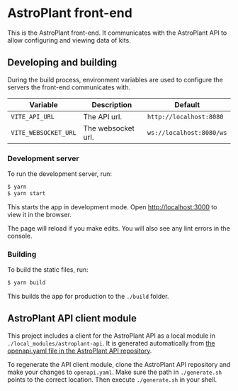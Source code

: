# AstroPlant front-end

This is the AstroPlant front-end.
It communicates with the AstroPlant API to allow configuring and viewing data of kits.

## Developing and building

During the build process, environment variables are used to configure the servers the front-end communicates with.

| Variable | Description | Default |
| --- | --- | --- |
| `VITE_API_URL` | The API url. | `http://localhost:8080` |
| `VITE_WEBSOCKET_URL` | The websocket url. | `ws://localhost:8080/ws` |

### Development server

To run the development server, run:

```sh
$ yarn
$ yarn start
```

This starts the app in development mode. Open [http://localhost:3000](http://localhost:3000) to view it in the browser.

The page will reload if you make edits. You will also see any lint errors in the console.

### Building

To build the static files, run:

```sh
$ yarn build
```

This builds the app for production to the `./build` folder.

## AstroPlant API client module
This project includes a client for the AstroPlant API as a local module in `./local_modules/astroplant-api`. It is generated automatically from [the openapi.yaml file in the AstroPlant API repository](https://github.com/AstroPlant/astroplant-api/blob/master/openapi.yaml).

To regenerate the API client module, clone the AstroPlant API repository and make your changes to `openapi.yaml`. Make sure the path in `./generate.sh` points to the correct location. Then execute `./generate.sh` in your shell.
